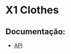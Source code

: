 # X1 Clothes

## Documentação:
- [API]([https://github.com/gabrielumann/X1-Clothes/blob/main/api/readme.md])
